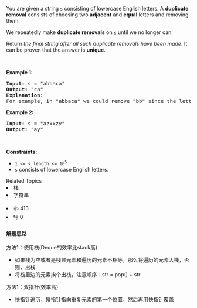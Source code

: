 <p>You are given a string <code>s</code> consisting of lowercase English letters. A <strong>duplicate removal</strong> consists of choosing two <strong>adjacent</strong> and <strong>equal</strong> letters and removing them.</p>

<p>We repeatedly make <strong>duplicate removals</strong> on <code>s</code> until we no longer can.</p>

<p>Return <em>the final string after all such duplicate removals have been made</em>. It can be proven that the answer is <strong>unique</strong>.</p>

<p>&nbsp;</p> 
<p><strong>Example 1:</strong></p>

<pre>
<strong>Input:</strong> s = "abbaca"
<strong>Output:</strong> "ca"
<strong>Explanation:</strong> 
For example, in "abbaca" we could remove "bb" since the letters are adjacent and equal, and this is the only possible move.  The result of this move is that the string is "aaca", of which only "aa" is possible, so the final string is "ca".
</pre>

<p><strong>Example 2:</strong></p>

<pre>
<strong>Input:</strong> s = "azxxzy"
<strong>Output:</strong> "ay"
</pre>

<p>&nbsp;</p> 
<p><strong>Constraints:</strong></p>

<ul> 
 <li><code>1 &lt;= s.length &lt;= 10<sup>5</sup></code></li> 
 <li><code>s</code> consists of lowercase English letters.</li> 
</ul>

<div><div>Related Topics</div><div><li>栈</li><li>字符串</li></div></div><br><div><li>👍 413</li><li>👎 0</li></div>

#### 解题思路
方法1：使用栈(Deque的效率比stack高)  
<ul>
 <li>如果栈为空或者是栈顶元素和遍历的元素不相等，那么将遍历的元素入栈，否则，出栈</li>
 <li>将栈里边的元素挨个出栈，注意顺序：str = pop() + str</li>
</ul>

方法1：双指针(效率高)
<ul>
 <li>快指针遍历，慢指针指向重复元素的第一个位置，然后再用快指针覆盖</li>
</ul>